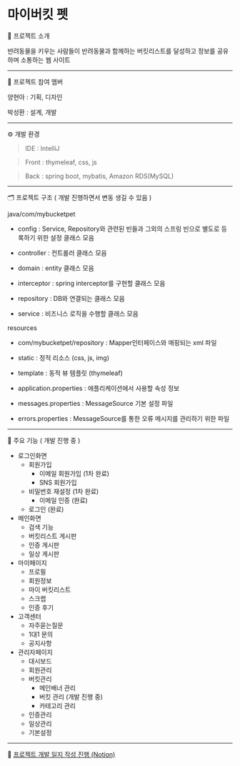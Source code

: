 # 마이버킷 펫
🐶 프로젝트 소개

뱐려동물을 키우는 사람들이 반려동물과 함께하는 버킷리스트를 달성하고 정보를 공유하며 소통하는 웹 사이트
***
👯 프로젝트 참여 멤버

양현아 : 기획, 디자인

박성환 : 설계, 개발
***
⚙️ 개발 환경
> IDE : IntelliJ

> Front : thymeleaf, css, js

> Back : spring boot, mybatis, Amazon RDS(MySQL)


***
🗂️ 프로젝트 구조 ( 개발 진행하면서 변동 생길 수 있음 )

java/com/mybucketpet
  
  - config : Service, Repository와 관련된 빈들과 그외의 스프링 빈으로 별도로 등록하기 위한 설정 클래스 모음
    
  - controller : 컨트롤러 클래스 모음
    
  - domain : entity 클래스 모음
    
  - interceptor : spring interceptor를 구현할 클래스 모음
    
  - repository : DB와 연결되는 클래스 모음
    
  - service : 비즈니스 로직을 수행할 클래스 모음
  
resources
  - com/mybucketpet/repository : Mapper인터페이스와 매핑되는 xml 파일
  
  - static : 정적 리소스 (css, js, img)
  
  - template : 동적 뷰 템플릿 (thymeleaf)
  
  - application.properties : 애플리케이션에서 사용할 속성 정보
  
  - messages.properties : MessageSource 기본 설정 파일
  
  - errors.properties : MessageSource를 통한 오류 메시지를 관리하기 위한 파일

***
📝 주요 기능 ( 개발 진행 중 )

* 로그인화면
  - 회원가입
    + 이메일 회원가입 (1차 완료)
    + SNS 회원가입
  - 비밀번호 재설정 (1차 완료)
    + 이메일 인증 (완료)
  - 로그인 (완료)
* 메인화면
  - 검색 기능
  - 버킷리스트 게시판
  - 인증 게시판
  - 일상 게시판
* 마이페이지
  - 프로필
  - 회원정보
  - 마이 버킷리스트
  - 스크랩
  - 인증 후기
* 고객센터
  - 자주묻는질문
  - 1대1 문의
  - 공지사항
* 관리자페이지
  - 대시보드
  - 회원관리
  - 버킷관리
    + 메인배너 관리
    + 버킷 관리 (개발 진행 중)
    + 카테고리 관리
  - 인증관리
  - 일상관리
  - 기본설정


***
📌 [프로젝트 개발 일지 작성 진행 (Notion)](https://polite-handball-c55.notion.site/37b7cd789a0f4a6a8427fd2bd7144fab?pvs=4)
